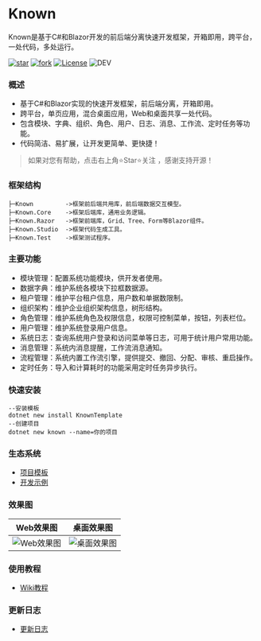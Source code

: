 # Known

Known是基于C#和Blazor开发的前后端分离快速开发框架，开箱即用，跨平台，一处代码，多处运行。

[![star](https://gitee.com/known/Known/badge/star.svg?theme=dark)](https://gitee.com/known/Known/stargazers)
[![fork](https://gitee.com/known/Known/badge/fork.svg?theme=dark)](https://gitee.com/known/Known/members)
[![License](https://img.shields.io/badge/license-Apache2-yellow)](https://gitee.com/known/Known/blob/master/LICENSE)
![DEV](https://img.shields.io/badge/DEV-.NET7/VS2022-brightgreen)

### 概述
* 基于C#和Blazor实现的快速开发框架，前后端分离，开箱即用。
* 跨平台，单页应用，混合桌面应用，Web和桌面共享一处代码。
* 包含模块、字典、组织、角色、用户、日志、消息、工作流、定时任务等功能。
* 代码简洁、易扩展，让开发更简单、更快捷！

> 如果对您有帮助，点击右上角⭐Star⭐关注 ，感谢支持开源！

### 框架结构
```
├─Known         ->框架前后端共用库，前后端数据交互模型。
├─Known.Core    ->框架后端库，通用业务逻辑。
├─Known.Razor   ->框架前端库，Grid、Tree、Form等Blazor组件。
├─Known.Studio  ->框架代码生成工具。
├─Known.Test    ->框架测试程序。
```

### 主要功能

* 模块管理：配置系统功能模块，供开发者使用。
* 数据字典：维护系统各模块下拉框数据源。
* 租户管理：维护平台租户信息，用户数和单据数限制。
* 组织架构：维护企业组织架构信息，树形结构。
* 角色管理：维护系统角色及权限信息，权限可控制菜单，按钮，列表栏位。
* 用户管理：维护系统登录用户信息。
* 系统日志：查询系统用户登录和访问菜单等日志，可用于统计用户常用功能。
* 消息管理：系统内消息提醒，工作流消息通知。
* 流程管理：系统内置工作流引擎，提供提交、撤回、分配、审核、重启操作。
* 定时任务：导入和计算耗时的功能采用定时任务异步执行。

### 快速安装
```
--安装模板
dotnet new install KnownTemplate
--创建项目
dotnet new known --name=你的项目
```

### 生态系统
- [项目模板](https://gitee.com/known/known-template)
- [开发示例](https://gitee.com/known/known-sample)

### 效果图

Web效果图|桌面效果图
:--:|:--:
![Web效果图](https://gitee.com/known/Known/raw/master/Document/images/Web.png)|![桌面效果图](https://gitee.com/known/Known/raw/master/Document/images/WinForm.png)

### 使用教程

* [Wiki教程](https://gitee.com/known/Known/wikis/pages)

### 更新日志

* [更新日志](Document/更新日志.md)
